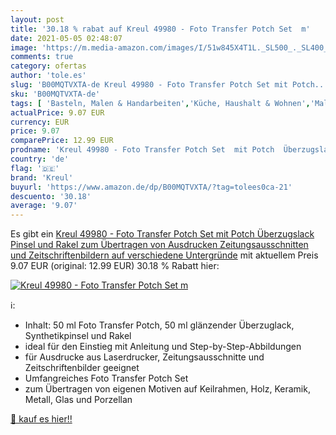```yaml
---
layout: post
title: '30.18 % rabat auf Kreul 49980 - Foto Transfer Potch Set  m'
date: 2021-05-05 02:48:07
image: 'https://m.media-amazon.com/images/I/51w845X4T1L._SL500_._SL400_.jpg'
comments: true
category: ofertas
author: 'tole.es'
slug: 'B00MQTVXTA-de Kreul 49980 - Foto Transfer Potch Set mit Potch...'
sku: 'B00MQTVXTA-de'
tags: [ 'Basteln, Malen & Handarbeiten','Küche, Haushalt & Wohnen','Malen','Malfarben','kreul', ]
actualPrice: 9.07 EUR
currency: EUR
price: 9.07
comparePrice: 12.99 EUR
prodname: 'Kreul 49980 - Foto Transfer Potch Set  mit Potch  Überzugslack  Pinsel und Rakel  zum Übertragen von Ausdrucken  Zeitungsausschnitten und Zeitschriftenbildern auf verschiedene Untergründe'
country: 'de'
flag: '🇩🇪'
brand: 'Kreul'
buyurl: 'https://www.amazon.de/dp/B00MQTVXTA/?tag=tolees0ca-21'
descuento: '30.18'
average: '9.07'
---
```


Es gibt ein [Kreul 49980 - Foto Transfer Potch Set  mit Potch  Überzugslack  Pinsel und Rakel  zum Übertragen von Ausdrucken  Zeitungsausschnitten und Zeitschriftenbildern auf verschiedene Untergründe](https://www.amazon.de/dp/B00MQTVXTA/?tag=tolees0ca-21) mit aktuellem Preis 9.07 EUR (original: 12.99 EUR) 30.18 % Rabatt hier:

[![Kreul 49980 - Foto Transfer Potch Set  m](https://m.media-amazon.com/images/I/51w845X4T1L._SL500_._SL400_.jpg)](https://www.amazon.de/dp/B00MQTVXTA/?tag=tolees0ca-21)

ℹ️:

- Inhalt: 50 ml Foto Transfer Potch, 50 ml glänzender Überzuglack, Synthetikpinsel und Rakel
- ideal für den Einstieg mit Anleitung und Step-by-Step-Abbildungen
- für Ausdrucke aus Laserdrucker, Zeitungsausschnitte und Zeitschriftenbilder geeignet
- Umfangreiches Foto Transfer Potch Set
- zum Übertragen von eigenen Motiven auf Keilrahmen, Holz, Keramik, Metall, Glas und Porzellan

[🛒 kauf es hier!!](https://www.amazon.de/dp/B00MQTVXTA/?tag=tolees0ca-21)
